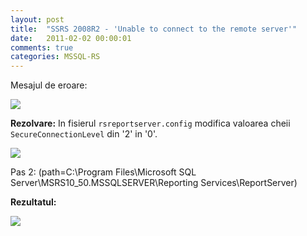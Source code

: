 ```yaml
---
layout: post
title:  "SSRS 2008R2 - 'Unable to connect to the remote server'"
date:   2011-02-02 00:00:01
comments: true
categories: MSSQL-RS
---
```


Mesajul de eroare:

![](https://dl.dropboxusercontent.com/u/43065769/blog/images/2011/SSRSerror.png)


**Rezolvare:** In fisierul `rsreportserver.config` modifica valoarea cheii `SecureConnectionLevel` din '2' in '0'.

![](https://dl.dropboxusercontent.com/u/43065769/blog/images/2011/SSRSsol.png)

Pas 2: (path=C:\Program Files\Microsoft SQL Server\MSRS10_50.MSSQLSERVER\Reporting Services\ReportServer)

**Rezultatul:**

![](https://dl.dropboxusercontent.com/u/43065769/blog/images/2011/SSRSok2.png)